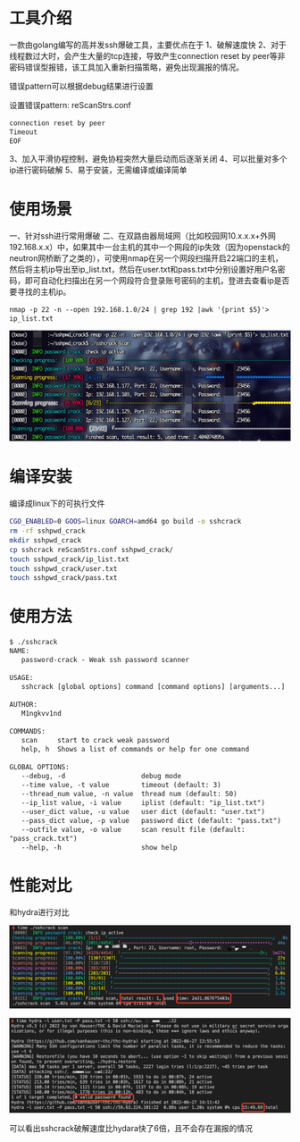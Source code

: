 # 工具介绍
一款由golang编写的高并发ssh爆破工具，主要优点在于
1、破解速度快
2、对于线程数过大时，会产生大量的tcp连接，导致产生connection reset by peer等非密码错误型报错，该工具加入重新扫描策略，避免出现漏报的情况。

错误pattern可以根据debug结果进行设置

设置错误pattern: reScanStrs.conf

```
connection reset by peer
Timeout
EOF
```

3、加入平滑协程控制，避免协程突然大量启动而后逐渐关闭
4、可以批量对多个ip进行密码破解
5、易于安装，无需编译或编译简单

# 使用场景

一、针对ssh进行常用爆破
二、在双路由器局域网（比如校园网10.x.x.x+外网192.168.x.x）中，如果其中一台主机的其中一个网段的ip失效（因为openstack的neutron网桥断了之类的），可使用nmap在另一个网段扫描开启22端口的主机，然后将主机ip导出至ip_list.txt，然后在user.txt和pass.txt中分别设置好用户名密码，即可自动化扫描出在另一个网段符合登录账号密码的主机，登进去查看ip是否要寻找的主机ip。

```shell
nmap -p 22 -n --open 192.168.1.0/24 | grep 192 |awk '{print $5}'> ip_list.txt
```

![image-20220627113650660](readme/image-20220627113650660.png)

# 编译安装

编译成linux下的可执行文件

```bash
CGO_ENABLED=0 GOOS=linux GOARCH=amd64 go build -o sshcrack
rm -rf sshpwd_crack
mkdir sshpwd_crack
cp sshcrack reScanStrs.conf sshpwd_crack/
touch sshpwd_crack/ip_list.txt
touch sshpwd_crack/user.txt
touch sshpwd_crack/pass.txt
```

# 使用方法

```
$ ./sshcrack      
NAME:
   password-crack - Weak ssh password scanner

USAGE:
   sshcrack [global options] command [command options] [arguments...]

AUTHOR:
   M1ngkvv1nd

COMMANDS:
   scan     start to crack weak password
   help, h  Shows a list of commands or help for one command

GLOBAL OPTIONS:
   --debug, -d                   debug mode
   --time value, -t value        timeout (default: 3)
   --thread_num value, -n value  thread num (default: 50)
   --ip_list value, -i value     iplist (default: "ip_list.txt")
   --user_dict value, -u value   user dict (default: "user.txt")
   --pass_dict value, -p value   password dict (default: "pass.txt")
   --outfile value, -o value     scan result file (default: "pass_crack.txt")
   --help, -h                    show help
```

# 性能对比

和hydra进行对比

![image-20220627141753503](readme/image-20220627141753503.png)

![image-20220627141324349](readme/image-20220627141324349.png)

可以看出sshcrack破解速度比hydara快了6倍，且不会存在漏报的情况
